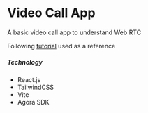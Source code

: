 # Video Call App

A basic video call app to understand Web RTC

Following [tutorial](https://docs.agora.io/en/video-calling/get-started/get-started-sdk?platform=react-js#api-reference) used as a reference

##### Technology

- React.js
- TailwindCSS
- Vite
- Agora SDK

